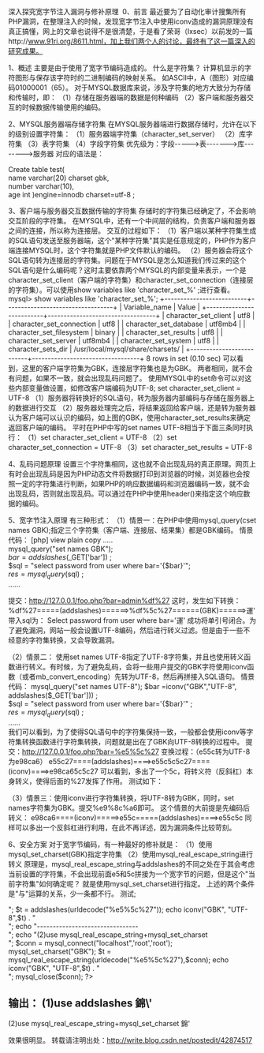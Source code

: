 深入探究宽字节注入漏洞与修补原理
﻿﻿
0、前言
最近要为了自动化审计搜集所有PHP漏洞，在整理注入的时候，发现宽字节注入中使用iconv造成的漏洞原理没有真正搞懂，网上的文章也说得不是很清楚，于是看了荣哥（lxsec）以前发的一篇http://www.91ri.org/8611.html，加上我们两个人的讨论，最终有了这一篇深入的研究成果。

1、概述
主要是由于使用了宽字节编码造成的。
什么是字符集？
计算机显示的字符图形与保存该字符时的二进制编码的映射关系。
如ASCII中，A（图形）对应编码01000001（65）。
对于MYSQL数据库来说，涉及字符集的地方大致分为存储和传输时，即：
（1）存储在服务器端的数据是何种编码
（2）客户端和服务器交互的时候数据传输使用的编码。
 
2、MYSQL服务器端存储字符集
在MYSQL服务器端进行数据存储时，允许在以下的级别设置字符集：
（1）服务器端字符集（character_set_server）
（2）库字符集
（3）表字符集
（4）字段字符集
优先级为：字段----->表------->库-------->服务器
对应的语法是：

Create table test(  
name varchar(20) charset gbk,  
number varchar(10),  
age int  )engine=innodb charset=utf-8 ;  

3、客户端与服务器交互数据传输的字符集
存储时的字符集已经确定了，不会影响交互阶段的字符集。
在MYSQL中，还有一个中间层的结构，负责客户端和服务器之间的连接，所以称为连接层。
交互的过程如下：
（1）客户端以某种字符集生成的SQL语句发送至服务器端，这个"某种字符集"其实是任意规定的，PHP作为客户端连接MYSQL时，这个字符集就是PHP文件默认的编码。
（2）服务器会将这个SQL语句转为连接层的字符集。问题在于MYSQL是怎么知道我们传过来的这个SQL语句是什么编码呢？这时主要依靠两个MYSQL的内部变量来表示，一个是character_set_client（客户端的字符集）和character_set_connection（连接层的字符集）。可以使用show variables like 'character_set_%' ;进行查看。
mysql> show variables like 'character_set_%';
+--------------------------+----------------------------------+
| Variable_name            | Value                            |
+--------------------------+----------------------------------+
| character_set_client     | utf8                             |
| character_set_connection | utf8                             |
| character_set_database   | utf8mb4                          |
| character_set_filesystem | binary                           |
| character_set_results    | utf8                             |
| character_set_server     | utf8mb4                          |
| character_set_system     | utf8                             |
| character_sets_dir       | /usr/local/mysql/share/charsets/ |
+--------------------------+----------------------------------+
8 rows in set (0.10 sec)
可以看到，这里的客户端字符集为GBK，连接层字符集也是为GBK。
两者相同，就不会有问题，如果不一致，就会出现乱码问题了。
使用MYSQL中的set命令可以对这些内部变量做设置，如修改客户端编码为UTF-8;
set character_set_client = UTF-8
（1）服务器将转换好的SQL语句，转为服务器内部编码与存储在服务器上的数据进行交互
（2）服务器处理完之后，将结果返回给客户端，还是转为服务器认为客户端可以认识的编码，如上图的GBK，使用character_set_results来确定返回客户端的编码。
平时在PHP中写的set names UTF-8相当于下面三条同时执行：
（1）set character_set_client = UTF-8
（2）set character_set_connection = UTF-8
（3）set character_set_results = UTF-8
 
4、乱码问题原理
设置三个字符集相同，这也就不会出现乱码的真正原理。网页上有时会出现乱码是因为PHP动态文件将数据打印到浏览器的时候，浏览器也会按照一定的字符集进行判断，如果PHP的响应数据编码和浏览器编码一致，就不会出现乱码，否则就出现乱码。可以通过在PHP中使用header()来指定这个响应数据的编码。
 
5、宽字节注入原理
有三种形式：
（1）情景一：在PHP中使用mysql_query(cset names GBK);指定三个字符集（客户端、连接层、结果集）都是GBK编码。
情景代码： 
[php] view plain copy
.....  
mysql_query("set names GBK");  
$bar = addslashes($_GET['bar']) ;  
$sql = "select password from user where bar='{$bar}'";  
$res = mysql_query($sql) ;  
......  

提交：http://127.0.0.1/foo.php?bar=admin%df%27
这时，发生如下转换：
%df%27=====(addslashes)======>%df%5c%27======(GBK)======>運'
带入sql为：
Select password from user where bar='運'
成功将单引号闭合。为了避免漏洞，网站一般会设置UTF-8编码，然后进行转义过滤。但是由于一些不经意的字符集转换，又会导致漏洞。
 
（2）情景二：
使用set names UTF-8指定了UTF-8字符集，并且也使用转义函数进行转义。有时候，为了避免乱码，会将一些用户提交的GBK字符使用iconv函数（或者mb_convert_encoding）先转为UTF-8，然后再拼接入SQL语句。
情景代码：
mysql_query("set names UTF-8"); 
$bar =iconv("GBK","UTF-8", addslashes($_GET['bar'])) ;  
$sql = "select password from user where bar='{$bar}'" ;  
$res = mysql_query($sql) ;  
......  
我们可以看到，为了使得SQL语句中的字符集保持一致，一般都会使用iconv等字符集转换函数进行字符集转换，问题就是出在了GBK向UTF-8转换的过程中。
提交：http://127.0.0.1/foo.php?bar=%e5%5c%27
变换过程：（e55c转为UTF-8为e98ca6）
e55c27====(addslashes)====>e55c5c5c27====(iconv)====>e98ca65c5c27
可以看到，多出了一个5c，将转义符（反斜杠）本身转义，使得后面的%27发挥了作用。
测试如下：

（3）情景三：使用iconv进行字符集转换，将UTF-8转为GBK，同时，set names字符集为GBK。提交%e9%8c%a6即可。
这个情景的大前提是先编码后转义：
e98ca6====(iconv)=====>e55c=====(addslashes)====>e55c5c
同样可以多出一个反斜杠进行利用，在此不再详述，因为漏洞条件比较苛刻。
 
6、安全方案
对于宽字节编码，有一种最好的修补就是：
（1）使用mysql_set_charset(GBK)指定字符集
（2）使用mysql_real_escape_string进行转义
原理是，mysql_real_escape_string与addslashes的不同之处在于其会考虑当前设置的字符集，不会出现前面e5和5c拼接为一个宽字节的问题，但是这个"当前字符集"如何确定呢？
就是使用mysql_set_charset进行指定。
上述的两个条件是"与"运算的关系，少一条都不行。
测试;
<?php 
	echo "(1)use addslashes</br>";
	$t = addslashes(urldecode("%e5%5c%27"));
	echo iconv("GBK", "UTF-8",$t) . "</br>";
	echo "--------------------------------</br>";
	echo "(2)use mysql_real_escape_string+mysql_set_charset</br>";
	$conn = mysql_connect("localhost",'root','root');
	mysql_set_charset("GBK");
	$t = mysql_real_escape_string(urldecode("%e5%5c%27"),$conn);
	echo iconv("GBK", "UTF-8",$t) . "</br>";
	mysql_close($conn);
 ?> 
输出：
(1)use addslashes
錦\\'
--------------------------------
(2)use mysql_real_escape_string+mysql_set_charset
錦\'

效果很明显。
转载请注明出处：http://write.blog.csdn.net/postedit/42874517